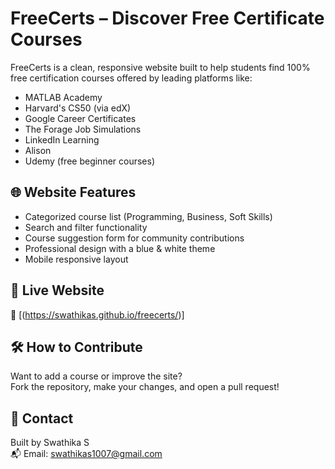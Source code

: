# FreeCerts – Discover Free Certificate Courses

FreeCerts is a clean, responsive website built to help students find 100% free certification courses offered by leading platforms like:

- MATLAB Academy
- Harvard's CS50 (via edX)
- Google Career Certificates
- The Forage Job Simulations
- LinkedIn Learning
- Alison
- Udemy (free beginner courses)

## 🌐 Website Features

- Categorized course list (Programming, Business, Soft Skills)
- Search and filter functionality
- Course suggestion form for community contributions
- Professional design with a blue & white theme
- Mobile responsive layout

## 🚀 Live Website

🔗 [(https://swathikas.github.io/freecerts/)]

## 🛠️ How to Contribute

Want to add a course or improve the site?  
Fork the repository, make your changes, and open a pull request!

## 📧 Contact

Built by Swathika S  
📬 Email: swathikas1007@gmail.com
